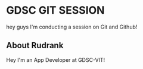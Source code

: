 # GDSC GIT SESSION
hey guys I'm conducting a session on Git and Github!

## About Rudrank
Hey I'm an App Developer at GDSC-VIT!